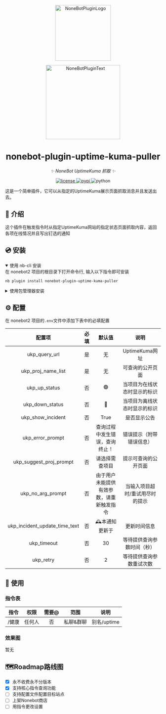 <div align="center">
  <a href="https://v2.nonebot.dev/store"><img src="https://github.com/A-kirami/nonebot-plugin-template/blob/resources/nbp_logo.png" width="180" height="180" alt="NoneBotPluginLogo"></a>
  <br>
  <p><img src="https://github.com/A-kirami/nonebot-plugin-template/blob/resources/NoneBotPlugin.svg" width="240" alt="NoneBotPluginText"></p>
</div>

<div align="center">

# nonebot-plugin-uptime-kuma-puller

_✨ NoneBot UptimeKuma 抓取 ✨_


<a href="./LICENSE">
    <img src="https://img.shields.io/github/license/bananaxiao2333/nonebot-plugin-uptime-kuma-puller.svg" alt="license">
</a>
<a href="https://pypi.python.org/pypi/nonebot-plugin-template">
    <img src="https://img.shields.io/pypi/v/nonebot-plugin-template.svg" alt="pypi">
</a>
<img src="https://img.shields.io/badge/python-3.9+-blue.svg" alt="python">

</div>

这是一个简单插件，它可以从指定的UptimeKuma展示页面抓取消息并且发送出去。

## 📖 介绍

这个插件在触发指令时从指定UptimeKuma网站的指定状态页面抓取内容，返回各项在线情况并且写出钉选的通知

## 💿 安装

<details open>
<summary>使用 nb-cli 安装</summary>
在 nonebot2 项目的根目录下打开命令行, 输入以下指令即可安装

    nb plugin install nonebot-plugin-uptime-kuma-puller

</details>

<details>
<summary>使用包管理器安装</summary>
在 nonebot2 项目的插件目录下, 打开命令行, 根据你使用的包管理器, 输入相应的安装命令

<details>
<summary>pip</summary>

    pip install nonebot-plugin-uptime-kuma-puller
</details>
<details>
<summary>pdm</summary>

    pdm add nonebot-plugin-uptime-kuma-puller
</details>
<details>
<summary>poetry</summary>

    poetry add nonebot-plugin-uptime-kuma-puller
</details>
<details>
<summary>conda</summary>

    conda install nonebot-plugin-uptime-kuma-puller
</details>

打开 nonebot2 项目根目录下的 `pyproject.toml` 文件, 在 `[tool.nonebot]` 部分追加写入

    plugins = ["nonebot-plugin-uptime-kuma-puller"]

</details>

## ⚙️ 配置

在 nonebot2 项目的`.env`文件中添加下表中的必填配置

| 配置项 | 必填 | 默认值 | 说明 |
|:-----:|:----:|:----:|:----:|
| ukp_query_url | 是 | 无 | UptimeKuma网址 |
| ukp_proj_name_list | 是 | 无 | 可查询的公开页面 |
| ukp_up_status | 否 | 🟢 | 当项目为在线状态时显示的标识 |
| ukp_down_status | 否 | 🔴 | 当项目为离线状态时显示的标识 |
| ukp_show_incident | 否 | True | 是否显示公告 |
| ukp_error_prompt | 否 | 查询过程中发生错误，查询终止！ | 错误提示（附带错误信息） |
| ukp_suggest_proj_prompt | 否 | 请选择需查项目 | 提示可查询的公开页面 |
| ukp_no_arg_prompt | 否 | 由于用户未能提供有效参数，请重新触发指令 | 当输入项目超时/重试用尽时的提示 |
| ukp_incident_update_time_text | 否 | 🕰本通知更新于 | 更新时间信息 |
| ukp_timeout | 否 | 30 | 等待提供查询参数时间（秒） |
| ukp_retry | 否 | 2 | 等待提供查询参数重试次数 |

## 🎉 使用
### 指令表
| 指令 | 权限 | 需要@ | 范围 | 说明 |
|:-----:|:----:|:----:|:----:|:----:|
| /健康 | 任何人 | 否 | 私聊&群聊 | 别名/uptime |
### 效果图
暂无

## 🗺️Roadmap路线图
- [x] 永不收费永不分版本
- [x] 支持核心指令查询功能
- [ ] 支持配置文件配置目标站点
- [ ] 上架Nonebot商店
- [ ] 用指令更改设置
